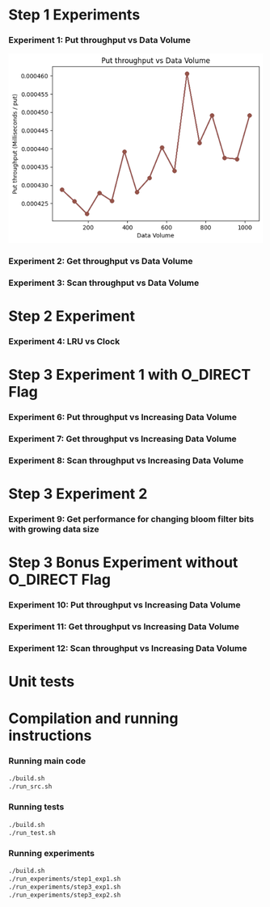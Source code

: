 <!-- Experiments  -->

# Step 1 Experiments

### Experiment 1: Put throughput vs Data Volume
![](./assets/Step1Experiments/Step1experiment1put.png)

### Experiment 2: Get throughput vs Data Volume

### Experiment 3: Scan throughput vs Data Volume

# Step 2 Experiment

### Experiment 4: LRU vs Clock

# Step 3 Experiment 1 with O_DIRECT Flag

### Experiment 6: Put throughput vs Increasing Data Volume

### Experiment 7: Get throughput vs Increasing Data Volume 

### Experiment 8: Scan throughput vs Increasing Data Volume

# Step 3 Experiment 2 

### Experiment 9: Get performance for changing bloom filter bits with growing data size

# Step 3 Bonus Experiment without O_DIRECT Flag

### Experiment 10: Put throughput vs Increasing Data Volume

### Experiment 11: Get throughput vs Increasing Data Volume 

### Experiment 12: Scan throughput vs Increasing Data Volume


<!-- Testing -->

# Unit tests

<!-- Compilation & running instructions -->

# Compilation and running instructions 

### Running main code
```
./build.sh
./run_src.sh
```

### Running tests
```
./build.sh
./run_test.sh
```

### Running experiments
```
./build.sh
./run_experiments/step1_exp1.sh
./run_experiments/step3_exp1.sh
./run_experiments/step3_exp2.sh
```